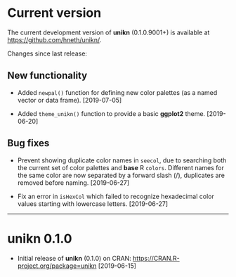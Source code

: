 
# Current version 

The current development version of **unikn** (0.1.0.9001+) is available at <https://github.com/hneth/unikn/>. 

Changes since last release: 

## New functionality 

- Added `newpal()` function for defining new color palettes (as a named vector or data frame). [2019-07-05]

- Added `theme_unikn()` function to provide a basic **ggplot2** theme. [2019-06-20]

## Bug fixes 

- Prevent showing duplicate color names in `seecol`, due to searching both the current set of color palettes and **base** R `colors`. Different names for the same color are now separated by a forward slash (/), duplicates are removed before naming. [2019-06-27]

- Fix an error in `isHexCol` which failed to recognize hexadecimal color values starting with lowercase letters.  [2019-06-27]

---------- 

# unikn 0.1.0

- Initial release of **unikn** (0.1.0) on CRAN: <https://CRAN.R-project.org/package=unikn> [2019-06-15] 

<!-- eof -->
